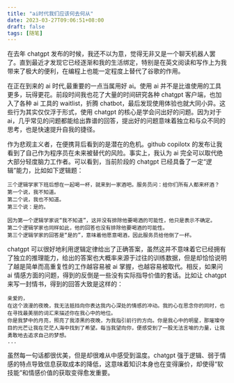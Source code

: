 ```yaml
---
title: "ai时代我们应该何去何从"
date: 2023-03-27T09:06:51+08:00
draft: false
tags: [随笔]
---
```


在去年 chatgpt 发布的时候，我还不以为意，觉得无非又是一个聊天机器人罢了。直到最近才发现它已经逐渐和我的生活绑定，特别是在英文阅读和写作上为我带来了极大的便利，在编程上也能一定程度上替代了谷歌的作用。

在正在到来的 ai 时代,最重要的一点当属用好 ai。使用 ai 并不是比谁使用的工具更多，玩得更花。前段时间我也花了大量的时间研究各种 chatgpt 客户端，也加入了各种 ai 工具的 waitlist，折腾 chatbot，最后发现使用体验也就大同小异。这些行为其实仅仅浮于形式，使用 chatgpt 的核心是学会问出好的问题。因为对于 ai，几乎常见的问题都能给出靠谱的回答，提出好的问题意味着独立和与众不同的思考，也是快速提升自我的捷径。

作为悲观主义者，在便携背后看到的是潜在的危机。github copilotx 的发布让我看到了自己作为程序员在未来被替代的风险。事实上，我认为 ai 完全可以取代绝大部分轻度脑力工作者。可以看到，当前阶段的 chatgpt 已经具备了一定“逻辑”能力，比如如下逻辑题：

```
三个逻辑学家下班后想在一起喝一杯，就来到一家酒吧。服务员问：给你们所有人都来杯酒？
第一个说，我不知道。
第二个说，我也不知道。
第三个说：是的。

因为第一个逻辑学家说“我不知道”，这并没有排除他要喝酒的可能性，他只是表示不确定。
第二个逻辑学家也同样如此，他的回答也没有排除他要喝酒的可能性。
第三个逻辑学家的回答是“是的”，意味着他愿意喝酒，因此服务员给他倒了一杯。
```

chatgpt 可以很好地利用逻辑定律给出了正确答案，虽然这并不意味着它已经拥有了独立的推理能力，给出的答案也大概率来源于过往的训练数据，但是却恰恰说明了越是简单而高重复性的工作越容易被 ai 掌握，也越容易被取代。相反，如果问 ai 情感方面的问题，得到的反倒是一些没有实际指导价值的套话。比如让 chatgpt 来写一封情书，得到的回答大致是这样的：

```
亲爱的，
在这个浪漫的夜晚，我无法抵挡向你表达我内心深处的情感的冲动。我的心在思念你的同时，也在寻找最美丽的词汇来描述你在我心中的地位。
你是我梦中的月亮，照亮了我漆黑的夜晚，为我指引前行的方向。你是我心中的明星，那璀璨夺目的光芒让我在茫茫人海中找到了希望。每当我望向你，便感受到了一股无法言喻的力量，让我勇敢地去追求自己的梦想。
...
```

虽然每一句话都很优美，但是却很难从中感受到温度。chatgpt 强于逻辑、弱于情感的特点导致信息获取成本的降低，这意味着知识本身也在变得廉价，却使得“软技能”和情感价值的获取变得愈发重要。


